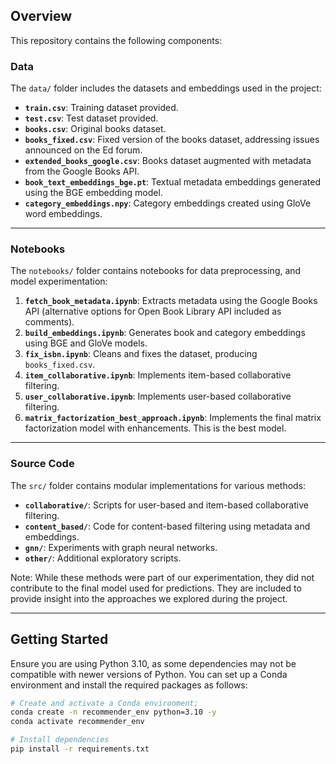## Overview

This repository contains the following components:

### Data
The `data/` folder includes the datasets and embeddings used in the project:
- **`train.csv`**: Training dataset provided.
- **`test.csv`**: Test dataset provided.
- **`books.csv`**: Original books dataset.
- **`books_fixed.csv`**: Fixed version of the books dataset, addressing issues announced on the Ed forum.
- **`extended_books_google.csv`**: Books dataset augmented with metadata from the Google Books API.
- **`book_text_embeddings_bge.pt`**: Textual metadata embeddings generated using the BGE embedding model.
- **`category_embeddings.npy`**: Category embeddings created using GloVe word embeddings.

---

### Notebooks
The `notebooks/` folder contains notebooks for data preprocessing, and model experimentation:
1. **`fetch_book_metadata.ipynb`**: Extracts metadata using the Google Books API (alternative options for Open Book Library API included as comments).
2. **`build_embeddings.ipynb`**: Generates book and category embeddings using BGE and GloVe models.
3. **`fix_isbn.ipynb`**: Cleans and fixes the dataset, producing `books_fixed.csv`.
4. **`item_collaborative.ipynb`**: Implements item-based collaborative filtering.
5. **`user_collaborative.ipynb`**: Implements user-based collaborative filtering.
6. **`matrix_factorization_best_approach.ipynb`**: Implements the final matrix factorization model with enhancements. This is the best model. 

---

### Source Code
The `src/` folder contains modular implementations for various methods:
- **`collaborative/`**: Scripts for user-based and item-based collaborative filtering.
- **`content_based/`**: Code for content-based filtering using metadata and embeddings.
- **`gnn/`**: Experiments with graph neural networks.
- **`other/`**: Additional exploratory scripts.

Note: While these methods were part of our experimentation, they did not contribute to the final model used for predictions. They are included to provide insight into the approaches we explored during the project.

---

## Getting Started

   Ensure you are using Python 3.10, as some dependencies may not be compatible with newer versions of Python. You can set up a Conda environment and install the required packages as follows:

   ```bash
   # Create and activate a Conda environment; 
   conda create -n recommender_env python=3.10 -y
   conda activate recommender_env

   # Install dependencies
   pip install -r requirements.txt
